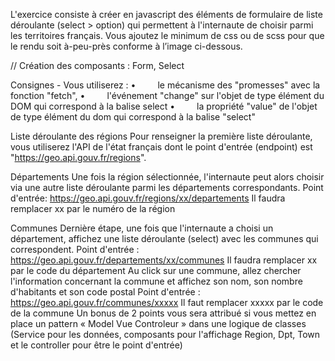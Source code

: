 L'exercice consiste à créer en javascript des éléments de formulaire de liste déroulante (select > option) qui permettent à l'internaute de choisir parmi les territoires français.
Vous ajoutez le minimum de css ou de scss pour que le rendu soit à-peu-près conforme à l’image ci-dessous.
 

// Création des composants : Form, Select

Consignes - 
Vous utiliserez :
•     le mécanisme des "promesses" avec la fonction "fetch",
•     l'événement "change" sur l'objet de type élément du DOM qui correspond à la balise select
•     la propriété "value" de l'objet de type élément du dom qui correspond à la balise "select"

Liste déroulante des régions
Pour renseigner la première liste déroulante, vous utiliserez l'API de l'état français dont le point d'entrée (endpoint) est "https://geo.api.gouv.fr/regions".

Départements
Une fois la région sélectionnée, l'internaute peut alors choisir via une autre liste déroulante parmi les départements correspondants.
Point d'entrée: https://geo.api.gouv.fr/regions/xx/departements
Il faudra remplacer xx par le numéro de la région

Communes
Dernière étape, une fois que l'internaute a choisi un département, affichez une liste déroulante (select) avec les communes qui correspondent.
Point d'entrée : https://geo.api.gouv.fr/departements/xx/communes
Il faudra remplacer xx par le code du département
Au click sur une commune, allez chercher l'information concernant la commune et affichez son nom, son nombre d'habitants et son code postal
Point d'entrée : https://geo.api.gouv.fr/communes/xxxxx
Il faut remplacer xxxxx par le code de la commune
Un bonus de 2 points vous sera attribué si vous mettez en place un pattern « Model Vue Controleur » dans une logique de classes (Service pour les données, composants pour l'affichage Region, Dpt, Town et le controller pour être le point d'entrée)